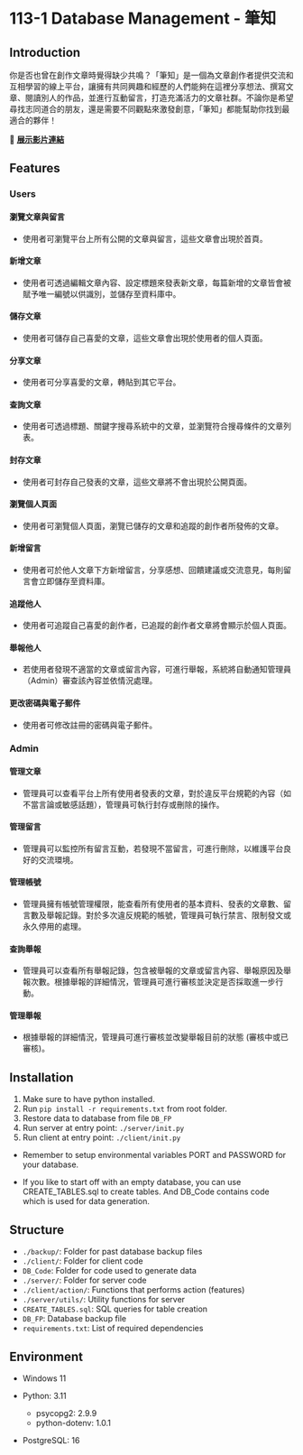 # 113-1 Database Management - 筆知

## Introduction

你是否也曾在創作文章時覺得缺少共鳴？「筆知」是一個為文章創作者提供交流和互相學習的線上平台，讓擁有共同興趣和經歷的人們能夠在這裡分享想法、撰寫文章、閱讀別人的作品，並進行互動留言，打造充滿活力的文章社群。不論你是希望尋找志同道合的朋友，還是需要不同觀點來激發創意，「筆知」都能幫助你找到最適合的夥伴！

:link: **[展示影片連結](https://youtu.be/AxJEC0WS7ME)**

## Features

### Users

#### 瀏覽文章與留言

- 使用者可瀏覽平台上所有公開的文章與留言，這些文章會出現於首頁。

#### 新增文章

- 使用者可透過編輯文章內容、設定標題來發表新文章，每篇新增的文章皆會被賦予唯一編號以供識別，並儲存至資料庫中。

#### 儲存文章

- 使用者可儲存自己喜愛的文章，這些文章會出現於使用者的個人頁面。

#### 分享文章

- 使用者可分享喜愛的文章，轉貼到其它平台。

#### 查詢文章

- 使用者可透過標題、關鍵字搜尋系統中的文章，並瀏覽符合搜尋條件的文章列表。

#### 封存文章

- 使用者可封存自己發表的文章，這些文章將不會出現於公開頁面。

#### 瀏覽個人頁面

- 使用者可瀏覽個人頁面，瀏覽已儲存的文章和追蹤的創作者所發佈的文章。

#### 新增留言

- 使用者可於他人文章下方新增留言，分享感想、回饋建議或交流意見，每則留言會立即儲存至資料庫。

#### 追蹤他人

- 使用者可追蹤自己喜愛的創作者，已追蹤的創作者文章將會顯示於個人頁面。

#### 舉報他人

- 若使用者發現不適當的文章或留言內容，可進行舉報，系統將自動通知管理員（Admin）審查該內容並依情況處理。

#### 更改密碼與電子郵件

- 使用者可修改註冊的密碼與電子郵件。

### Admin

#### 管理文章

- 管理員可以查看平台上所有使用者發表的文章，對於違反平台規範的內容（如不當言論或敏感話題），管理員可執行封存或刪除的操作。

#### 管理留言

- 管理員可以監控所有留言互動，若發現不當留言，可進行刪除，以維護平台良好的交流環境。

#### 管理帳號

- 管理員擁有帳號管理權限，能查看所有使用者的基本資料、發表的文章數、留言數及舉報記錄。對於多次違反規範的帳號，管理員可執行禁言、限制發文或永久停用的處理。

#### 查詢舉報

- 管理員可以查看所有舉報記錄，包含被舉報的文章或留言內容、舉報原因及舉報次數。根據舉報的詳細情況，管理員可進行審核並決定是否採取進一步行動。

#### 管理舉報

- 根據舉報的詳細情況，管理員可進行審核並改變舉報目前的狀態 (審核中或已審核)。

## Installation

1. Make sure to have python installed.
2. Run `pip install -r requirements.txt` from root folder.
3. Restore data to database from file `DB_FP`
4. Run server at entry point: `./server/init.py`
5. Run client at entry point: `./client/init.py`

- Remember to setup environmental variables PORT and PASSWORD for your database.

- If you like to start off with an empty database, you can use CREATE_TABLES.sql to create tables. And DB_Code contains code which is used for data generation.

## Structure

- `./backup/`: Folder for past database backup files
- `./client/`: Folder for client code
- `DB_Code`: Folder for code used to generate data
- `./server/`: Folder for server code
- `./client/action/`: Functions that performs action (features)
- `./server/utils/`: Utility functions for server
- `CREATE_TABLES.sql`: SQL queries for table creation
- `DB_FP`: Database backup file
- `requirements.txt`: List of required dependencies

## Environment

- Windows 11

- Python: 3.11

  - psycopg2: 2.9.9
  - python-dotenv: 1.0.1

- PostgreSQL: 16
